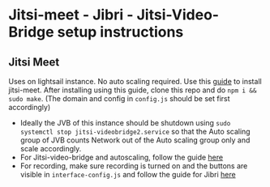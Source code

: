 # Jitsi-meet - Jibri - Jitsi-Video-Bridge setup instructions

## Jitsi Meet

Uses on lightsail instance. No auto scaling required.
Use this [guide](https://jitsi.github.io/handbook/docs/devops-guide/devops-guide-quickstart) to install jitsi-meet. After installing using this guide, clone this repo and do `npm i && sudo make`. (The domain and config in `config.js` should be set first accordingly)

- Ideally the JVB of this instance should be shutdown using `sudo systemctl stop jitsi-videobridge2.service` so that the Auto scaling group of JVB counts Network out of the Auto scaling group only and scale accordingly.
- For Jitsi-video-bridge and autoscaling, follow the guide [here](https://github.com/surepassio/jvb-essentials)
- For recording, make sure recording is turned on and the buttons are visible in `interface-config.js` and follow the guide for Jibri [here](https://github.com/surepassio/jibri-essentials/edit/master/README.md)
